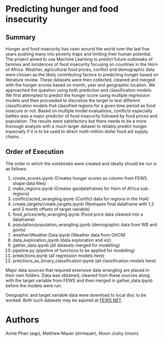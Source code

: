 # Predicting hunger and food insecurity

## Summary

Hunger and food insecurity has risen around the world over the last five years pushing many into poverty traps and limiting their human potential. The project aimed to use Machine Learning to predict future outbreaks of famines and incidences of food insecurity focusing on countries in the Horn of Africa. Weather, agricultural food prices, conflict and demographic data were chosen as the likely contributing factors to predicting hunger based on literature review. These datasets were then collected, cleaned and merged with the hunger scores based on month, year and geographic location. We approached the question using both prediction and classification models. We first attempted to predict the hunger score using multiple regression models and then proceeded to discretize the target to test different classification models that classified regions for a given time period as food insecure or not.  Based on multiple model evaluations, conflicts especially battles was a major predictor of  food insecurity followed by food prices and population. The results were satisfactory but there needs to be a more thorough analysis with a much larger dataset to reliably predict hunger especially if it is to be used to direct multi-million dollar food aid supply chains.

## Order of Execution

The order in which the notebooks were created and ideally should be run is as follows:
1. create_scores.ipynb (Creates hunger scores as column from FEWS shape data files)
2. make_regions.ipynb (Creates geodataframes for Horn of Africa sub-regions)
3. conflict/acled_wrangling.ipynb (Conflict data for regions in the HoA)
4. create_targets/create_targets.ipynb (Reshapes final dataframe with 1,2 and 3 month offsets of target variable)
5. food_prices/wfp_wrangling.ipynb (Food price data cleaned into a dataframe)
6. population/population_wrangling.ipynb (demographic data from WB and govts)
7. weather/Weather Data.ipynb (Weather data from GHCN)
8. data_exploration_ipynb (data exploration and viz)
9. gather_data.ipynb (all datasets merged for modelling)
10. pipeline.py (pipeline of functions to be applied for modelling)
11. predictions.ipynb (all regression models here) 
12. preictions_as_binary_classification.ipynb (all classification models here)

Major data sources that required extensive data wrangling are placed in their own folders. Data was obtained, cleaned from these sources along with the target variable from FEWS and then merged in gather_data.ipynb before the models were run. 

Geographic and target variable data were download to local disc to be worked. Both such datasets may be aquired at [FEWS NET](https://fews.net/fews-data/333).


# Authors
Annie Phan (aqp), Matthew Mauer (mrmauer), Nixon Joshy (nixon)

